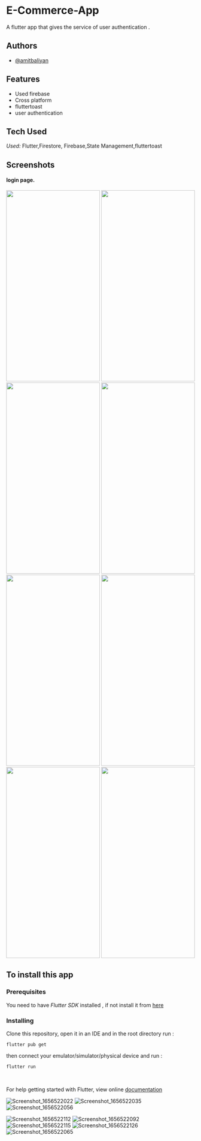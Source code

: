 # E-Commerce-App

A flutter app that gives the service of user authentication .


<!-- <img src="https://i.pinimg.com/originals/ae/2e/56/ae2e5651b74a00d5d31b8c6453fa3ebb.png" alt="alt text" title="image Title"  height="450" /> -->


## Authors

- [@amitbaliyan](https://github.com/Amit00077)


## Features

- Used firebase
- Cross platform
- fluttertoast
- user authentication
 
## Tech Used

*Used:* Flutter,Firestore, Firebase,State Management,fluttertoast

## Screenshots
#### login page.
<img src= 'https://user-images.githubusercontent.com/72244208/176692620-2acedd79-0454-4a25-b373-ba1b72226f15.png ' width='250' height='510'/> <img src= 'https://user-images.githubusercontent.com/72244208/176692643-14fbd7de-98e0-4271-9991-98a834060bc6.png ' width='250' height='510'/> <img src= 'https://user-images.githubusercontent.com/72244208/176692652-562b1e52-5558-4490-8de0-cf426fc96964.png ' width='250' height='510'/> <img src= 'https://user-images.githubusercontent.com/72244208/176692675-662ef0a4-a177-4d1b-9841-6bbef2861b9a.png ' width='250' height='510'/> <img src= 'https://user-images.githubusercontent.com/72244208/176692695-c9228a99-c73f-46c8-886a-7377e2b4f261.png ' width='250' height='510'/>
<img src=' https://user-images.githubusercontent.com/72244208/176692712-3caff191-f19f-4a7d-a0f9-af54acfbb2e9.png' width='250' height='510'/> <img src='https://user-images.githubusercontent.com/72244208/176692725-6925e878-685c-44e8-8981-3cc3daf8dd2f.png ' width='250' height='510'/>  <img src= 'https://user-images.githubusercontent.com/72244208/176692741-3bac5545-d44e-4ed3-b686-7aa5e0407e05.png ' width='250' height='510'/>  
 
  

## To install this app

### Prerequisites

You need to have *Flutter SDK* installed , if not install it from [here](https://flutter.dev/docs/get-started/install)

### Installing

Clone this repository, open it in an IDE and in the root directory run :

`flutter pub get`

then connect your emulator/simulator/physical device and run :

`flutter run`

<br>


For help getting started with Flutter, view online [documentation](https://flutter.dev/docs)
 
 ![Screenshot_1656522022](https://user-images.githubusercontent.com/72244208/176692620-2acedd79-0454-4a25-b373-ba1b72226f15.png)
![Screenshot_1656522035](https://user-images.githubusercontent.com/72244208/176692643-14fbd7de-98e0-4271-9991-98a834060bc6.png)
![Screenshot_1656522056](https://user-images.githubusercontent.com/72244208/176692652-562b1e52-5558-4490-8de0-cf426fc96964.png)

![Screenshot_1656522112](https://user-images.githubusercontent.com/72244208/176692675-662ef0a4-a177-4d1b-9841-6bbef2861b9a.png)
![Screenshot_1656522092](https://user-images.githubusercontent.com/72244208/176692695-c9228a99-c73f-46c8-886a-7377e2b4f261.png)
![Screenshot_1656522115](https://user-images.githubusercontent.com/72244208/176692712-3caff191-f19f-4a7d-a0f9-af54acfbb2e9.png)
![Screenshot_1656522126](https://user-images.githubusercontent.com/72244208/176692725-6925e878-685c-44e8-8981-3cc3daf8dd2f.png)
![Screenshot_1656522065](https://user-images.githubusercontent.com/72244208/176692741-3bac5545-d44e-4ed3-b686-7aa5e0407e05.png)

